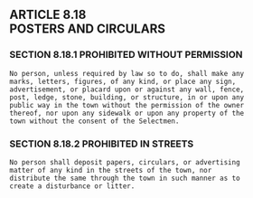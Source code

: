 ## ARTICLE 8.18<br/>POSTERS AND CIRCULARS

### SECTION 8.18.1 PROHIBITED WITHOUT PERMISSION

```
No person, unless required by law so to do, shall make any
marks, letters, figures, of any kind, or place any sign,
advertisement, or placard upon or against any wall, fence,
post, ledge, stone, building, or structure, in or upon any
public way in the town without the permission of the owner
thereof, nor upon any sidewalk or upon any property of the
town without the consent of the Selectmen.
```

### SECTION 8.18.2 PROHIBITED IN STREETS

```
No person shall deposit papers, circulars, or advertising
matter of any kind in the streets of the town, nor
distribute the same through the town in such manner as to
create a disturbance or litter.
```
